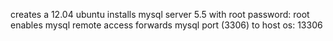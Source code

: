 creates a 12.04 ubuntu 
installs mysql server 5.5 with root password: root
enables mysql remote access 
forwards mysql port (3306) to host os: 13306
